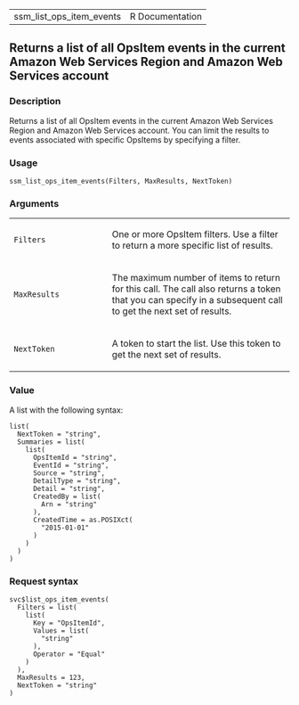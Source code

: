 <table style="width: 100%;">
<tbody>
<tr class="odd">
<td>ssm_list_ops_item_events</td>
<td style="text-align: right;">R Documentation</td>
</tr>
</tbody>
</table>

## Returns a list of all OpsItem events in the current Amazon Web Services Region and Amazon Web Services account

### Description

Returns a list of all OpsItem events in the current Amazon Web Services
Region and Amazon Web Services account. You can limit the results to
events associated with specific OpsItems by specifying a filter.

### Usage

    ssm_list_ops_item_events(Filters, MaxResults, NextToken)

### Arguments

<table>
<colgroup>
<col style="width: 35%" />
<col style="width: 65%" />
</colgroup>
<tbody>
<tr class="odd">
<td><code id="ssm_list_ops_item_events_:_Filters">Filters</code></td>
<td><p>One or more OpsItem filters. Use a filter to return a more
specific list of results.</p></td>
</tr>
<tr class="even">
<td><code
id="ssm_list_ops_item_events_:_MaxResults">MaxResults</code></td>
<td><p>The maximum number of items to return for this call. The call
also returns a token that you can specify in a subsequent call to get
the next set of results.</p></td>
</tr>
<tr class="odd">
<td><code
id="ssm_list_ops_item_events_:_NextToken">NextToken</code></td>
<td><p>A token to start the list. Use this token to get the next set of
results.</p></td>
</tr>
</tbody>
</table>

### Value

A list with the following syntax:

    list(
      NextToken = "string",
      Summaries = list(
        list(
          OpsItemId = "string",
          EventId = "string",
          Source = "string",
          DetailType = "string",
          Detail = "string",
          CreatedBy = list(
            Arn = "string"
          ),
          CreatedTime = as.POSIXct(
            "2015-01-01"
          )
        )
      )
    )

### Request syntax

    svc$list_ops_item_events(
      Filters = list(
        list(
          Key = "OpsItemId",
          Values = list(
            "string"
          ),
          Operator = "Equal"
        )
      ),
      MaxResults = 123,
      NextToken = "string"
    )
